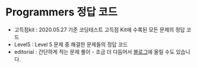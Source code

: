 # Programmers 정답 코드

* 고득점kit : 2020.05.27 기준 코딩테스트 고득점 Kit에 수록된 모든 문제의 정답 코드
* Level5 : Level 5 문제 중 해결한 문제들의 정답 코드
* editorial : 간단하게 적는 문제 풀이 - 조금 더 다듬어서 [블로그](https://justicehui.github.io/)에 올릴 수도 있습니다.